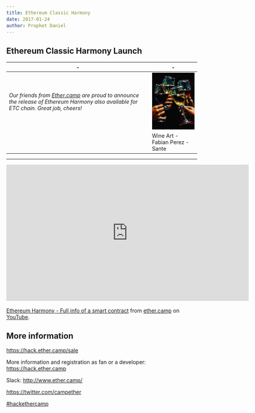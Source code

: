 ```yaml
---
title: Ethereum Classic Harmony
date: 2017-01-24
author: Prophet Daniel
---
```


## Ethereum Classic Harmony Launch

| - | - |
|---|---|
*Our friends from <a href="http://www.ether.camp/">Ether.camp</a> are proud to announce the release of Ethereum Harmony also available for ETC chain. Great job, cheers!*|![](./9b42b1d4b5547cffd5675f2b7230e5a8.jpg)|
||Wine Art - Fabian Perez - Sante|

-----

<iframe width="640" height="360" src="https://www.youtube-nocookie.com/embed/leaAMTgjvxg" frameborder="0" allowfullscreen></iframe>
<p><a href="https://hack.ether.camp/sale">Ethereum Harmony - Full info of a smart contract</a> from <a href="https://www.youtube.com/channel/UC9GC7dr_V9RWVBIGrdYq0MQ">ether.camp</a> on <a href="https://youtube.com">YouTube</a>.</p>


## More information

<a href="https://hack.ether.camp/sale">https://hack.ether.camp/sale</a>

More information and registration as fan or a developer: https://hack.ether.camp

Slack: http://www.ether.camp/

https://twitter.com/campether

<a href="https://www.youtube.com/results?q=%23hackethercamp">#hackethercamp</a> 